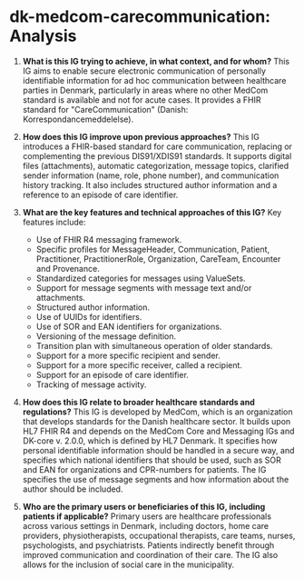 # dk-medcom-carecommunication: Analysis

1.  **What is this IG trying to achieve, in what context, and for whom?**
    This IG aims to enable secure electronic communication of personally identifiable information for ad hoc communication between healthcare parties in Denmark, particularly in areas where no other MedCom standard is available and not for acute cases. It provides a FHIR standard for "CareCommunication" (Danish: Korrespondancemeddelelse).

2.  **How does this IG improve upon previous approaches?**
    This IG introduces a FHIR-based standard for care communication, replacing or complementing the previous DIS91/XDIS91 standards. It supports digital files (attachments), automatic categorization, message topics, clarified sender information (name, role, phone number), and communication history tracking. It also includes structured author information and a reference to an episode of care identifier.

3.  **What are the key features and technical approaches of this IG?**
    Key features include:
    *   Use of FHIR R4 messaging framework.
    *   Specific profiles for MessageHeader, Communication, Patient, Practitioner, PractitionerRole, Organization, CareTeam, Encounter and Provenance.
    *   Standardized categories for messages using ValueSets.
    *   Support for message segments with message text and/or attachments.
    *   Structured author information.
    *   Use of UUIDs for identifiers.
    *   Use of SOR and EAN identifiers for organizations.
    *   Versioning of the message definition.
    *   Transition plan with simultaneous operation of older standards.
    *   Support for a more specific recipient and sender.
    *   Support for a more specific receiver, called a recipient.
    *   Support for an episode of care identifier.
    *   Tracking of message activity.

4.  **How does this IG relate to broader healthcare standards and regulations?**
    This IG is developed by MedCom, which is an organization that develops standards for the Danish healthcare sector. It builds upon HL7 FHIR R4 and depends on the MedCom Core and Messaging IGs and DK-core v. 2.0.0, which is defined by HL7 Denmark. It specifies how personal identifiable information should be handled in a secure way, and specifies which national identifiers that should be used, such as SOR and EAN for organizations and CPR-numbers for patients. The IG specifies the use of message segments and how information about the author should be included. 

5.  **Who are the primary users or beneficiaries of this IG, including patients if applicable?**
    Primary users are healthcare professionals across various settings in Denmark, including doctors, home care providers, physiotherapists, occupational therapists, care teams, nurses, psychologists, and psychiatrists. Patients indirectly benefit through improved communication and coordination of their care. The IG also allows for the inclusion of social care in the municipality.
